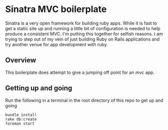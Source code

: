 # Sinatra MVC boilerplate
Sinatra is a very open framework for building ruby apps. While it is fast to get a static site up and running a little bit of configuration is needed to help produce a consistent MVC. I'm putting this together for selfish reasons. I am trying to step out of my vein of just building Ruby on Rails applications and try another venue for app development with ruby.

## Overview
This boilerplate does attempt to give a jumping off point for an mvc app.

## Getting up and going
Run the following in a terminal in the root directory of this repo to get up and going
```
bundle install
rake db:create
foreman start
```


